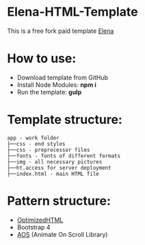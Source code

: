 # Elena-HTML-Template

This is a free fork paid template [Elena](https://themeforest.net/item/elena-responsive-email-template/6238437)

 # How to use:
* Download template from GitHub
* Install Node Modules: <strong>npm i</strong>
* Run the template: <strong>gulp</strong>

# Template structure:
```
app - work folder
├──css - end styles
├──css - preprocessor files
├──fonts - fonts of different formats
├──img - all necessary pictures
├──ht.access for server deployment
├──index.html - main HTML file
```
# Pattern structure:
* [OptimizedHTML](https://github.com/agragregra/OptimizedHTML-4)
* Bootstrap 4
* [AOS](https://michalsnik.github.io/aos/) (Animate On Scroll Library)
